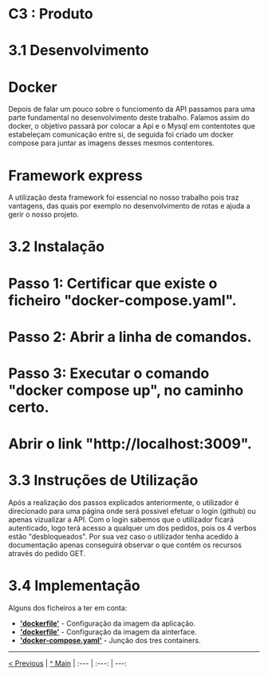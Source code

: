 # C3 : Produto

# 3.1 Desenvolvimento

# Docker
Depois de falar um pouco sobre o funciomento da API passamos para uma parte fundamental no desenvolvimento deste trabalho. Falamos assim do docker, o objetivo passará por colocar a Api e o Mysql em contentotes que estabeleçam comunicação entre si, de seguida foi criado um docker compose para juntar as imagens desses mesmos contentores.


# Framework express
A utilização desta framework foi essencial no nosso trabalho pois traz vantagens, das quais por exemplo no desenvolvimento de rotas e ajuda a gerir o nosso projeto.


# 3.2 Instalação
# Passo 1: Certificar que existe o ficheiro "docker-compose.yaml".
# Passo 2: Abrir a linha de comandos.
# Passo 3: Executar o comando "docker compose up", no caminho certo.
# Abrir o link "http://localhost:3009".

# 3.3 Instruções de Utilização
Após a realização dos passos explicados anteriormente, o utilizador é direcionado para uma página onde será possivel efetuar o login (github) ou apenas vizualizar a API.
Com o login sabemos que o utilizador ficará autenticado, logo terá acesso a qualquer um dos pedidos, pois os 4 verbos estão
"desbloqueados". Por sua vez caso o utilizador tenha acedido à documentação apenas conseguirá observar o que contêm os recursos através do pedido GET.

# 3.4 Implementação
Alguns dos ficheiros a ter em conta:
* **['dockerfile'](../api/dockerfile)** - Configuração da imagem da aplicação.
* **['dockerfile'](../app/dockerfile)** - Configuração da imagem da ainterface.
* **['docker-compose.yaml'](../docker-compose.yaml)** - Junção dos tres containers.




---
[< Previous](c2.md) | [^ Main](../../../) | 
:--- | :---: | ---:


